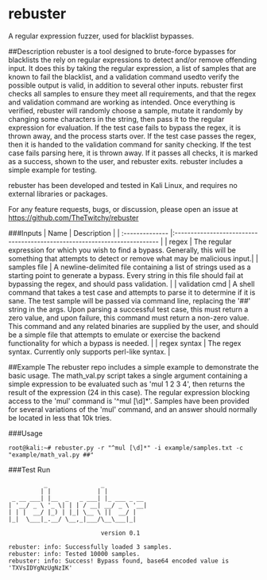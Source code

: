 # rebuster
A regular expression fuzzer, used for blacklist bypasses.

##Description
rebuster is a tool designed to brute-force bypasses for blacklists the rely on regular expressions to detect and/or remove offending input. It does this by taking the regular expression, a list of samples that are known to fail the blacklist, and a  validation command usedto verify the possible output is valid, in addition to several other inputs. rebuster first checks all samples to ensure they meet all requirements, and that the regex and validation command are working as intended. Once everything is verified, rebuster will randomly choose a sample, mutate it randomly by changing some characters in the string, then pass it to the regular expression for evaluation. If the test case fails to bypass the regex, it is thrown away, and the process starts over. If the test case passes the regex, then it is handed to the validation command for sanity checking. If the test case fails parsing here, it is thrown away. If it passes all checks, it is marked as a success, shown to the user, and rebuster exits. rebuster includes a simple example for testing.

rebuster has been developed and tested in Kali Linux, and requires no external libraries or packages.

For any feature requests, bugs, or discussion, please open an issue at https://github.com/TheTwitchy/rebuster

###Inputs
| Name            | Description                                                               |
| :-------------- |:------------------------------------------------------------------------- |
| regex           | The regular expression for which you wish to find a bypass. Generally, this will be something that attempts to detect or remove what may be malicious input.|
| samples file    | A newline-delimited file containing a list of strings used as a starting point to generate a bypass. Every string in this file should fail at bypassing the regex, and should pass validation. |
| validation cmd  | A shell command that takes a test case and attempts to parse it to determine if it is sane. The test sample will be passed via command line, replacing the '##' string in the args. Upon parsing a successful test case, this must return a zero value, and upon failure, this command must return a non-zero value. This command and any related binaries are supplied by the user, and should be a simple file that attempts to emulate or exercise the backend functionality for which a bypass is needed. |
| regex syntax    | The regex syntax. Currently only supports perl-like syntax. | 

##Example 
The rebuster repo includes a simple example to demonstrate the basic usage. The math_val.py script takes a single argument containing a simple expression to be evaluated such as 'mul 1 2 3 4', then returns the result of the expression (24 in this case). The regular expression blocking access to the 'mul' command is '^mul [\d]*'. Samples have been provided for several variations of the 'mul' command, and an answer should normally be located in less that 10k tries.

###Usage
```shell
root@kali:~# rebuster.py -r "^mul [\d]*" -i example/samples.txt -c "example/math_val.py ##"
```

###Test Run
```shell
          _               _            
         | |             | |           
 _ __ ___| |__  _   _ ___| |_ ___ _ __ 
| '__/ _ \ '_ \| | | / __| __/ _ \ '__|
| | |  __/ |_) | |_| \__ \ ||  __/ |   
|_|  \___|_.__/ \__,_|___/\__\___|_|   
                                       
                          version 0.1

rebuster: info: Successfully loaded 3 samples.
rebuster: info: Tested 10000 samples.
rebuster: info: Success! Bypass found, base64 encoded value is 'TXVsIDYgNzUgNzIK'
```
